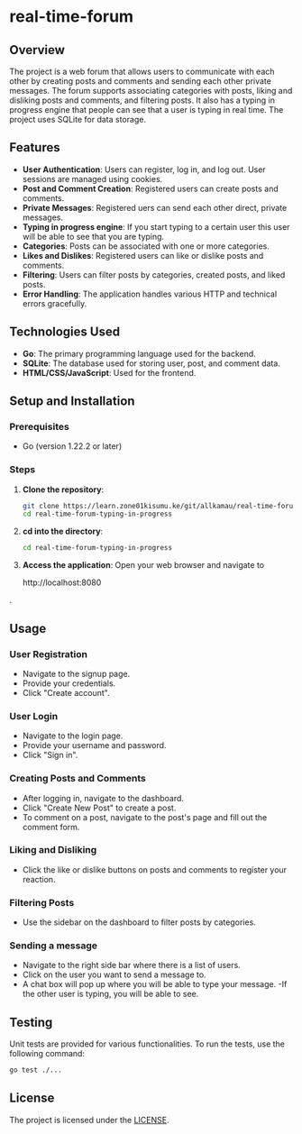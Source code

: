 # real-time-forum

## Overview

The project is a web forum that allows users to communicate with each other by creating posts and comments and sending each other private messages. The forum supports associating categories with posts, liking and disliking posts and comments, and filtering posts. It also has a typing in progress engine that people can see that a user is typing in real time. The project uses SQLite for data storage.

## Features

- **User Authentication**: Users can register, log in, and log out. User sessions are managed using cookies.
- **Post and Comment Creation**: Registered users can create posts and comments.
- **Private Messages**: Registered uers can send each other direct, private messages.
- **Typing in progress engine**: If you start typing to a certain user this user will be able to see that you are typing.
- **Categories**: Posts can be associated with one or more categories.
- **Likes and Dislikes**: Registered users can like or dislike posts and comments.
- **Filtering**: Users can filter posts by categories, created posts, and liked posts.
- **Error Handling**: The application handles various HTTP and technical errors gracefully.

## Technologies Used

- **Go**: The primary programming language used for the backend.
- **SQLite**: The database used for storing user, post, and comment data.
- **HTML/CSS/JavaScript**: Used for the frontend.


## Setup and Installation

### Prerequisites

- Go (version 1.22.2 or later)

### Steps

1. **Clone the repository**:
   ```sh
   git clone https://learn.zone01kisumu.ke/git/allkamau/real-time-forum.git
   cd real-time-forum-typing-in-progress
   ```

2. **cd into the directory**:
   ```sh
   cd real-time-forum-typing-in-progress
   ```

3. **Access the application**:
   Open your web browser and navigate to 
   
   http://localhost:8080

.

## Usage

### User Registration

- Navigate to the signup page.
- Provide your credentials.
- Click "Create account".

### User Login

- Navigate to the login page.
- Provide your username and password.
- Click "Sign in".

### Creating Posts and Comments

- After logging in, navigate to the dashboard.
- Click "Create New Post" to create a post.
- To comment on a post, navigate to the post's page and fill out the comment form.

### Liking and Disliking

- Click the like or dislike buttons on posts and comments to register your reaction.

### Filtering Posts

- Use the sidebar on the dashboard to filter posts by categories.

### Sending a message
- Navigate to the right side bar where there is a list of users.
- Click on the user you want to send a message to.
- A chat box will pop up where you will be able to type your message.
-If the other user is typing, you will be able to see.

## Testing

Unit tests are provided for various functionalities. To run the tests, use the following command:

```sh
go test ./...
```

## License

The project is licensed under the [LICENSE](LICENSE).
